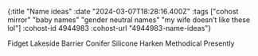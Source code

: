 {:title "Name ideas"
 :date "2024-03-07T18:28:16.400Z"
 :tags ["cohost mirror" "baby names" "gender neutral names" "my wife doesn’t like these lol"]
 :cohost-id 4944983
 :cohost-url "4944983-name-ideas"}

Fidget
Lakeside
Barrier
Conifer
Silicone
Harken
Methodical
Presently